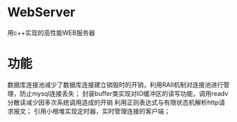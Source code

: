 # WebServer
用c++实现的高性能WEB服务器

# 功能
数据库连接池减少了数据库连接建立销毁时的开销，利用RAII机制对连接池进行管理，防止mysql连接丢失；
封装buffer类实现对IO缓冲区的读写功能，调用readv分散读减少因多次系统调用造成的开销
利用正则表达式与有限状态机解析http请求报文；
引用小根堆实现定时器，实时管理连接的客户端；
